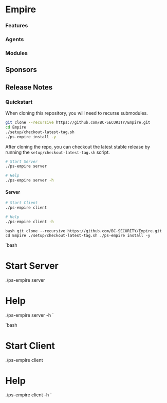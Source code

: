 # Empire
### Features
### Agents
### Modules
## Sponsors
## Release Notes
###  Quickstart
When cloning this repository, you will need to recurse submodules.
```bash
git clone --recursive https://github.com/BC-SECURITY/Empire.git
cd Empire
./setup/checkout-latest-tag.sh
./ps-empire install -y
```

After cloning the repo, you can checkout the latest stable release by running the `setup/checkout-latest-tag.sh` script.
```bash
# Start Server
./ps-empire server

# Help
./ps-empire server -h
```

#### Server

```bash
# Start Client
./ps-empire client

# Help
./ps-empire client -h
```

`bash
git clone --recursive https://github.com/BC-SECURITY/Empire.git
cd Empire
./setup/checkout-latest-tag.sh
./ps-empire install -y
`

`bash
# Start Server
./ps-empire server

# Help
./ps-empire server -h
`

`bash
# Start Client
./ps-empire client

# Help
./ps-empire client -h
`

